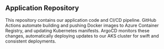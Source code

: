 ## Application Repository

This repository contains our application code and CI/CD pipeline. GitHub Actions automate building and pushing Docker images to Azure Container Registry, and updating Kubernetes manifests. ArgoCD monitors these changes, automatically deploying updates to our AKS cluster for swift and consistent deployments.
